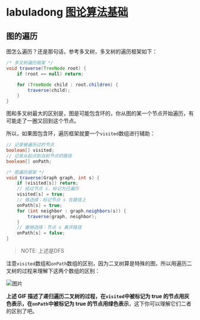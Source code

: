 # labuladong [图论算法基础](https://mp.weixin.qq.com/s?__biz=MzAxODQxMDM0Mw==&mid=2247494624&idx=1&sn=29b84ce2a1ba8115922179e207281e27&scene=21#wechat_redirect)



## 图的遍历

图怎么遍历？还是那句话，参考多叉树，多叉树的遍历框架如下：

```java
/* 多叉树遍历框架 */
void traverse(TreeNode root) {
    if (root == null) return;

    for (TreeNode child : root.children) {
        traverse(child);
    }
}
```

图和多叉树最大的区别是，图是可能包含环的，你从图的某一个节点开始遍历，有可能走了一圈又回到这个节点。

所以，如果图包含环，遍历框架就要一个`visited`数组进行辅助：

```java
// 记录被遍历过的节点
boolean[] visited;
// 记录从起点到当前节点的路径
boolean[] onPath;

/* 图遍历框架 */
void traverse(Graph graph, int s) {
    if (visited[s]) return;
    // 经过节点 s，标记为已遍历
    visited[s] = true;
    // 做选择：标记节点 s 在路径上
    onPath[s] = true;
    for (int neighbor : graph.neighbors(s)) {
        traverse(graph, neighbor);
    }
    // 撤销选择：节点 s 离开路径
    onPath[s] = false;
}
```

> NOTE: 上述是DFS

注意`visited`数组和`onPath`数组的区别，因为二叉树算是特殊的图，所以用遍历二叉树的过程来理解下这两个数组的区别：

![图片](https://mmbiz.qpic.cn/sz_mmbiz_gif/gibkIz0MVqdFam5oRSu0VjicmiahDJShicYw30YXQRIjUWgfbQH308jiaq84ZAAqc9gOZe8VLudqr4HaqmPiaf0coJpA/640?wx_fmt=gif&wxfrom=5&wx_lazy=1&wx_co=1)

**上述 GIF 描述了递归遍历二叉树的过程，在`visited`中被标记为 true 的节点用灰色表示，在`onPath`中被标记为 true 的节点用绿色表示**，这下你可以理解它们二者的区别了吧。